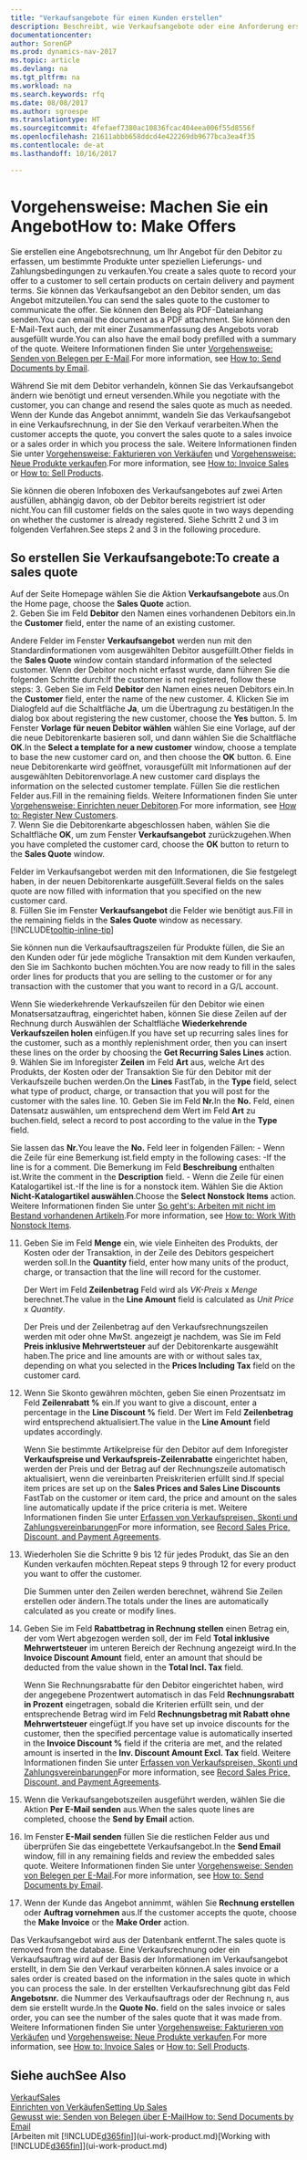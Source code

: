 ```yaml
---
title: "Verkaufsangebote für einen Kunden erstellen"
description: Beschreibt, wie Verkaufsangebote oder eine Anforderung erstellt wird, um Ihr Angebot zu erfassen, um unter bestimmten Bedingungen einem Kunden zu verkaufen.
documentationcenter: 
author: SorenGP
ms.prod: dynamics-nav-2017
ms.topic: article
ms.devlang: na
ms.tgt_pltfrm: na
ms.workload: na
ms.search.keywords: rfq
ms.date: 08/08/2017
ms.author: sgroespe
ms.translationtype: HT
ms.sourcegitcommit: 4fefaef7380ac10836fcac404eea006f55d8556f
ms.openlocfilehash: 21611abbb658ddcd4e422269db9677bca3ea4f35
ms.contentlocale: de-at
ms.lasthandoff: 10/16/2017

---
```

# <a name="how-to-make-offers"></a><span data-ttu-id="989b4-103">Vorgehensweise: Machen Sie ein Angebot</span><span class="sxs-lookup"><span data-stu-id="989b4-103">How to: Make Offers</span></span>
<span data-ttu-id="989b4-104">Sie erstellen eine Angebotsrechnung, um Ihr Angebot für den Debitor zu erfassen, um bestimmte Produkte unter speziellen Lieferungs- und Zahlungsbedingungen zu verkaufen.</span><span class="sxs-lookup"><span data-stu-id="989b4-104">You create a sales quote to record your offer to a customer to sell certain products on certain delivery and payment terms.</span></span> <span data-ttu-id="989b4-105">Sie können das Verkaufsangebot an den Debitor senden, um das Angebot mitzuteilen.</span><span class="sxs-lookup"><span data-stu-id="989b4-105">You can send the sales quote to the customer to communicate the offer.</span></span> <span data-ttu-id="989b4-106">Sie können den Beleg als PDF-Dateianhang senden.</span><span class="sxs-lookup"><span data-stu-id="989b4-106">You can email the document as a PDF attachment.</span></span> <span data-ttu-id="989b4-107">Sie können den E-Mail-Text auch, der mit einer Zusammenfassung des Angebots vorab ausgefüllt wurde.</span><span class="sxs-lookup"><span data-stu-id="989b4-107">You can also have the email body prefilled with a summary of the quote.</span></span> <span data-ttu-id="989b4-108">Weitere Informationen finden Sie unter [Vorgehensweise: Senden von Belegen per E-Mail](ui-how-send-documents-email.md).</span><span class="sxs-lookup"><span data-stu-id="989b4-108">For more information, see [How to: Send Documents by Email](ui-how-send-documents-email.md).</span></span>

<span data-ttu-id="989b4-109">Während Sie mit dem Debitor verhandeln, können Sie das Verkaufsangebot ändern wie benötigt und erneut versenden.</span><span class="sxs-lookup"><span data-stu-id="989b4-109">While you negotiate with the customer, you can change and resend the sales quote as much as needed.</span></span> <span data-ttu-id="989b4-110">Wenn der Kunde das Angebot annimmt, wandeln Sie das Verkaufsangebot in eine Verkaufsrechnung, in der Sie den Verkauf verarbeiten.</span><span class="sxs-lookup"><span data-stu-id="989b4-110">When the customer accepts the quote, you convert the sales quote to a sales invoice or a sales order in which you process the sale.</span></span> <span data-ttu-id="989b4-111">Weitere Informationen finden Sie unter [Vorgehensweise: Fakturieren von Verkäufen](sales-how-invoice-sales.md) und [Vorgehensweise: Neue Produkte verkaufen](sales-how-sell-products.md).</span><span class="sxs-lookup"><span data-stu-id="989b4-111">For more information, see [How to: Invoice Sales](sales-how-invoice-sales.md) or [How to: Sell Products](sales-how-sell-products.md).</span></span>

<span data-ttu-id="989b4-112">Sie können die oberen Infoboxen des Verkaufsangebotes auf zwei Arten ausfüllen, abhängig davon, ob der Debitor bereits registriert ist oder nicht.</span><span class="sxs-lookup"><span data-stu-id="989b4-112">You can fill customer fields on the sales quote in two ways depending on whether the customer is already registered.</span></span> <span data-ttu-id="989b4-113">Siehe Schritt 2 und 3 im folgenden Verfahren.</span><span class="sxs-lookup"><span data-stu-id="989b4-113">See steps 2 and 3 in the following procedure.</span></span>

## <a name="to-create-a-sales-quote"></a><span data-ttu-id="989b4-114">So erstellen Sie Verkaufsangebote:</span><span class="sxs-lookup"><span data-stu-id="989b4-114">To create a sales quote</span></span>
<span data-ttu-id="989b4-115">Auf der Seite Homepage wählen Sie die Aktion **Verkaufsangebote** aus.</span><span class="sxs-lookup"><span data-stu-id="989b4-115">On the Home page,  choose the **Sales Quote** action.</span></span>  
2. <span data-ttu-id="989b4-116">Geben Sie im Feld **Debitor** den Namen eines vorhandenen Debitors ein.</span><span class="sxs-lookup"><span data-stu-id="989b4-116">In the **Customer** field, enter the name of an existing customer.</span></span>

   <span data-ttu-id="989b4-117">Andere Felder im Fenster **Verkaufsangebot** werden nun mit den Standardinformationen vom ausgewählten Debitor ausgefüllt.</span><span class="sxs-lookup"><span data-stu-id="989b4-117">Other fields in the **Sales Quote** window contain standard information of the selected customer.</span></span> <span data-ttu-id="989b4-118">Wenn der Debitor noch nicht erfasst wurde, dann führen Sie die folgenden Schritte durch:</span><span class="sxs-lookup"><span data-stu-id="989b4-118">If the customer is not registered, follow these steps:</span></span>
3. <span data-ttu-id="989b4-119">Geben Sie im Feld **Debitor** den Namen eines neuen Debitors ein.</span><span class="sxs-lookup"><span data-stu-id="989b4-119">In the **Customer** field, enter the name of the new customer.</span></span>
4. <span data-ttu-id="989b4-120">Klicken Sie im Dialogfeld auf die Schaltfläche **Ja**, um die Übertragung zu bestätigen.</span><span class="sxs-lookup"><span data-stu-id="989b4-120">In the dialog box about registering the new customer, choose the **Yes** button.</span></span>
5. <span data-ttu-id="989b4-121">Im Fenster **Vorlage für neuen Debitor wählen** wählen Sie eine Vorlage, auf der die neue Debitorenkarte basieren soll, und dann wählen Sie die Schaltfläche **OK**.</span><span class="sxs-lookup"><span data-stu-id="989b4-121">In the **Select a template for a new customer** window, choose a template to base the new customer card on, and then choose the **OK** button.</span></span>
6. <span data-ttu-id="989b4-122">Eine neue Debitorenkarte wird geöffnet, vorausgefüllt mit Informationen auf der ausgewählten Debitorenvorlage.</span><span class="sxs-lookup"><span data-stu-id="989b4-122">A new customer card displays the information on the selected customer template.</span></span> <span data-ttu-id="989b4-123">Füllen Sie die restlichen Felder aus.</span><span class="sxs-lookup"><span data-stu-id="989b4-123">Fill in the remaining fields.</span></span> <span data-ttu-id="989b4-124">Weitere Informationen finden Sie unter [Vorgehensweise: Einrichten neuer Debitoren](sales-how-register-new-customers.md).</span><span class="sxs-lookup"><span data-stu-id="989b4-124">For more information, see [How to: Register New Customers](sales-how-register-new-customers.md).</span></span>  
7. <span data-ttu-id="989b4-125">Wenn Sie die Debitorenkarte abgeschlossen haben, wählen Sie die Schaltfläche **OK**, um zum Fenster **Verkaufsangebot** zurückzugehen.</span><span class="sxs-lookup"><span data-stu-id="989b4-125">When you have completed the customer card, choose the **OK** button to return to the **Sales Quote** window.</span></span>

   <span data-ttu-id="989b4-126">Felder im Verkaufsangebot werden mit den Informationen, die Sie festgelegt haben, in der neuen Debitorenkarte ausgefüllt.</span><span class="sxs-lookup"><span data-stu-id="989b4-126">Several fields on the sales quote are now filled with information that you specified on the new customer card.</span></span>  
8. <span data-ttu-id="989b4-127">Füllen Sie im Fenster **Verkaufsangebot** die Felder wie benötigt aus.</span><span class="sxs-lookup"><span data-stu-id="989b4-127">Fill in the remaining fields in the **Sales Quote** window as necessary.</span></span> [!INCLUDE[tooltip-inline-tip](includes/tooltip-inline-tip_md.md)]  

<span data-ttu-id="989b4-128">Sie können nun die Verkaufsauftragszeilen für Produkte füllen, die Sie an den Kunden oder für jede mögliche Transaktion mit dem Kunden verkaufen, den Sie im Sachkonto buchen möchten.</span><span class="sxs-lookup"><span data-stu-id="989b4-128">You are now ready to fill in the sales order lines for products that you are selling to the customer or for any transaction with the customer that you want to record in a G/L account.</span></span>   

<span data-ttu-id="989b4-129">Wenn Sie wiederkehrende Verkaufszeilen für den Debitor wie einen Monatsersatzauftrag, eingerichtet haben, können Sie diese Zeilen auf der Rechnung durch Auswählen der Schaltfläche **Wiederkehrende Verkaufszeilen holen** einfügen.</span><span class="sxs-lookup"><span data-stu-id="989b4-129">If you have set up recurring sales lines for the customer, such as a monthly replenishment order, then you can insert these lines on the order by choosing the **Get Recurring Sales Lines** action.</span></span>  
9. <span data-ttu-id="989b4-130">Wählen Sie im Inforegister **Zeilen** im Feld **Art** aus, welche Art des Produkts, der Kosten oder der Transaktion Sie für den Debitor mit der Verkaufszeile buchen werden.</span><span class="sxs-lookup"><span data-stu-id="989b4-130">On the **Lines** FastTab, in the **Type** field, select what type of product, charge, or transaction that you will post for the customer with the sales line.</span></span>
10. <span data-ttu-id="989b4-131">Geben Sie im Feld **Nr.**</span><span class="sxs-lookup"><span data-stu-id="989b4-131">In the **No.**</span></span> <span data-ttu-id="989b4-132">Feld, einen Datensatz auswählen, um entsprechend dem Wert im Feld **Art** zu buchen.</span><span class="sxs-lookup"><span data-stu-id="989b4-132">field, select a record to post according to the value in the **Type** field.</span></span>

 <span data-ttu-id="989b4-133">Sie lassen das **Nr.**</span><span class="sxs-lookup"><span data-stu-id="989b4-133">You leave the **No.**</span></span> <span data-ttu-id="989b4-134">Feld leer in folgenden Fällen: - Wenn die Zeile für eine Bemerkung ist.</span><span class="sxs-lookup"><span data-stu-id="989b4-134">field empty in the following cases: -If the line is for a comment.</span></span> <span data-ttu-id="989b4-135">Die Bemerkung im Feld **Beschreibung** enthalten ist.</span><span class="sxs-lookup"><span data-stu-id="989b4-135">Write the comment in the **Description** field.</span></span>
 <span data-ttu-id="989b4-136">- Wenn die Zeile für einen Katalogartikel ist.</span><span class="sxs-lookup"><span data-stu-id="989b4-136">-If the line is for a nonstock item.</span></span> <span data-ttu-id="989b4-137">Wählen Sie die Aktion **Nicht-Katalogartikel auswählen**.</span><span class="sxs-lookup"><span data-stu-id="989b4-137">Choose the **Select Nonstock Items** action.</span></span> <span data-ttu-id="989b4-138">Weitere Informationen finden Sie unter [So geht's: Arbeiten mit nicht im Bestand vorhandenen Artikeln](inventory-how-work-nonstock-items.md).</span><span class="sxs-lookup"><span data-stu-id="989b4-138">For more information, see [How to: Work With Nonstock Items](inventory-how-work-nonstock-items.md).</span></span>

11. <span data-ttu-id="989b4-139">Geben Sie im Feld **Menge** ein, wie viele Einheiten des Produkts, der Kosten oder der Transaktion, in der Zeile des Debitors gespeichert werden soll.</span><span class="sxs-lookup"><span data-stu-id="989b4-139">In the **Quantity** field, enter how many units of the product, charge, or transaction that the line will record for the customer.</span></span>

    <span data-ttu-id="989b4-140">Der Wert im Feld **Zeilenbetrag** Feld wird als *VK-Preis* x *Menge* berechnet.</span><span class="sxs-lookup"><span data-stu-id="989b4-140">The value in the **Line Amount** field is calculated as *Unit Price* x *Quantity*.</span></span>  

    <span data-ttu-id="989b4-141">Der Preis und der Zeilenbetrag auf den Verkaufsrechnungszeilen werden mit oder ohne MwSt. angezeigt je nachdem, was Sie im Feld **Preis inklusive Mehrwertsteuer** auf der Debitorenkarte ausgewählt haben.</span><span class="sxs-lookup"><span data-stu-id="989b4-141">The price and line amounts are with or without sales tax, depending on what you selected in the **Prices Including Tax** field on the customer card.</span></span>  
12. <span data-ttu-id="989b4-142">Wenn Sie Skonto gewähren möchten, geben Sie einen Prozentsatz im Feld **Zeilenrabatt %** ein.</span><span class="sxs-lookup"><span data-stu-id="989b4-142">If you want to give a discount, enter a percentage in the **Line Discount %** field.</span></span> <span data-ttu-id="989b4-143">Der Wert im Feld **Zeilenbetrag** wird entsprechend aktualisiert.</span><span class="sxs-lookup"><span data-stu-id="989b4-143">The value in the **Line Amount** field updates accordingly.</span></span>  

    <span data-ttu-id="989b4-144">Wenn Sie bestimmte Artikelpreise für den Debitor auf dem Inforegister **Verkaufspreise und Verkaufspreis-Zeilenrabatte** eingerichtet haben, werden der Preis und der Betrag auf der Rechnungszeile automatisch aktualisiert, wenn die vereinbarten Preiskriterien erfüllt sind.</span><span class="sxs-lookup"><span data-stu-id="989b4-144">If special item prices are set up on the **Sales Prices and Sales Line Discounts** FastTab on the customer or item card, the price and amount on the sales line automatically update if the price criteria is met.</span></span> <span data-ttu-id="989b4-145">Weitere Informationen finden Sie unter [Erfassen von Verkaufspreisen, Skonti und Zahlungsvereinbarungen](sales-how-record-sales-price-discount-payment-agreements.md)</span><span class="sxs-lookup"><span data-stu-id="989b4-145">For more information, see [Record Sales Price, Discount, and Payment Agreements](sales-how-record-sales-price-discount-payment-agreements.md).</span></span>  
13. <span data-ttu-id="989b4-146">Wiederholen Sie die Schritte 9 bis 12 für jedes Produkt, das Sie an den Kunden verkaufen möchten.</span><span class="sxs-lookup"><span data-stu-id="989b4-146">Repeat steps 9 through 12 for every product you want to offer the customer.</span></span>  

    <span data-ttu-id="989b4-147">Die Summen unter den Zeilen werden berechnet, während Sie Zeilen erstellen oder ändern.</span><span class="sxs-lookup"><span data-stu-id="989b4-147">The totals under the lines are automatically calculated as you create or modify lines.</span></span>  
14. <span data-ttu-id="989b4-148">Geben Sie im Feld **Rabattbetrag in Rechnung stellen** einen Betrag ein, der vom Wert abgezogen werden soll, der im Feld **Total inklusive Mehrwertsteuer** im unteren Bereich der Rechnung angezeigt wird.</span><span class="sxs-lookup"><span data-stu-id="989b4-148">In the **Invoice Discount Amount** field, enter an amount that should be deducted from the value shown in the **Total Incl. Tax** field.</span></span>

    <span data-ttu-id="989b4-149">Wenn Sie Rechnungsrabatte für den Debitor eingerichtet haben, wird der angegebene Prozentwert automatisch in das Feld **Rechnungsrabatt in Prozent** eingetragen, sobald die Kriterien erfüllt sein, und der entsprechende Betrag wird im Feld **Rechnungsbetrag mit Rabatt ohne Mehrwertsteuer** eingefügt.</span><span class="sxs-lookup"><span data-stu-id="989b4-149">If you have set up invoice discounts for the customer, then the specified percentage value is automatically inserted in the **Invoice Discount %** field if the criteria are met, and the related amount is inserted in the **Inv. Discount Amount Excl. Tax** field.</span></span> <span data-ttu-id="989b4-150">Weitere Informationen finden Sie unter [Erfassen von Verkaufspreisen, Skonti und Zahlungsvereinbarungen](sales-how-record-sales-price-discount-payment-agreements.md)</span><span class="sxs-lookup"><span data-stu-id="989b4-150">For more information, see [Record Sales Price, Discount, and Payment Agreements](sales-how-record-sales-price-discount-payment-agreements.md).</span></span>
15. <span data-ttu-id="989b4-151">Wenn die Verkaufsangebotszeilen ausgeführt werden, wählen Sie die Aktion **Per E-Mail senden** aus.</span><span class="sxs-lookup"><span data-stu-id="989b4-151">When the sales quote lines are completed, choose the **Send by Email** action.</span></span>
16. <span data-ttu-id="989b4-152">Im Fenster **E-Mail senden** füllen Sie die restlichen Felder aus und überprüfen Sie das eingebettete Verkaufsangebot.</span><span class="sxs-lookup"><span data-stu-id="989b4-152">In the **Send Email** window, fill in any remaining fields and review the embedded sales quote.</span></span> <span data-ttu-id="989b4-153">Weitere Informationen finden Sie unter [Vorgehensweise: Senden von Belegen per E-Mail](ui-how-send-documents-email.md).</span><span class="sxs-lookup"><span data-stu-id="989b4-153">For more information, see [How to: Send Documents by Email](ui-how-send-documents-email.md).</span></span>
17. <span data-ttu-id="989b4-154">Wenn der Kunde das Angebot annimmt, wählen Sie **Rechnung erstellen** oder **Auftrag vornehmen** aus.</span><span class="sxs-lookup"><span data-stu-id="989b4-154">If the customer accepts the quote, choose the **Make Invoice** or the **Make Order** action.</span></span>

<span data-ttu-id="989b4-155">Das Verkaufsangebot wird aus der Datenbank entfernt.</span><span class="sxs-lookup"><span data-stu-id="989b4-155">The sales quote is removed from the database.</span></span> <span data-ttu-id="989b4-156">Eine Verkaufsrechnung oder ein Verkaufsauftrag wird auf der Basis der Informationen im Verkaufsangebot erstellt, in dem Sie den Verkauf verarbeiten können.</span><span class="sxs-lookup"><span data-stu-id="989b4-156">A sales invoice or a sales order is created based on the information in the sales quote in which you can process the sale.</span></span> <span data-ttu-id="989b4-157">In der erstellten Verkaufsrechnung gibt das Feld **Angebotsnr.** die Nummer des Verkaufsauftrags oder der Rechnung  n, aus dem sie erstellt wurde.</span><span class="sxs-lookup"><span data-stu-id="989b4-157">In the **Quote No.** field on the sales invoice or sales order, you can see the number of the sales quote that it was made from.</span></span> <span data-ttu-id="989b4-158">Weitere Informationen finden Sie unter [Vorgehensweise: Fakturieren von Verkäufen](sales-how-invoice-sales.md) und [Vorgehensweise: Neue Produkte verkaufen](sales-how-sell-products.md).</span><span class="sxs-lookup"><span data-stu-id="989b4-158">For more information, see [How to: Invoice Sales](sales-how-invoice-sales.md) or [How to: Sell Products](sales-how-sell-products.md).</span></span>

## <a name="see-also"></a><span data-ttu-id="989b4-159">Siehe auch</span><span class="sxs-lookup"><span data-stu-id="989b4-159">See Also</span></span>
[<span data-ttu-id="989b4-160">Verkauf</span><span class="sxs-lookup"><span data-stu-id="989b4-160">Sales</span></span>](sales-manage-sales.md)  
[<span data-ttu-id="989b4-161">Einrichten von Verkäufen</span><span class="sxs-lookup"><span data-stu-id="989b4-161">Setting Up Sales</span></span>](sales-setup-sales.md)  
[<span data-ttu-id="989b4-162">Gewusst wie: Senden von Belegen über E-Mail</span><span class="sxs-lookup"><span data-stu-id="989b4-162">How to: Send Documents by Email</span></span>](ui-how-send-documents-email.md)  
<span data-ttu-id="989b4-163">[Arbeiten mit [!INCLUDE[d365fin](includes/d365fin_md.md)]](ui-work-product.md)</span><span class="sxs-lookup"><span data-stu-id="989b4-163">[Working with [!INCLUDE[d365fin](includes/d365fin_md.md)]](ui-work-product.md)</span></span>

